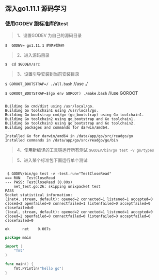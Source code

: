 ## 深入go1.11.1 源码学习

### 使用GODEV 跑标准库的test

>1、设置GODEV 为自己的源码目录  

` $  GODEV= go1.11.1 的绝对路径 `  

>2、进入源码目录

` $  cd $GODEV/src `  

>3、设置引导安装到当前安装目录

` $ GOROOT_BOOTSTRAP=/ ./all.bash ` //use ./  

` $ GOROOT_BOOTSTRAP=$(go env GOROOT) ./make.bash ` //use GOROOT  


```

Building Go cmd/dist using /usr/local/go.
Building Go toolchain1 using /usr/local/go.
Building Go bootstrap cmd/go (go_bootstrap) using Go toolchain1.
Building Go toolchain2 using go_bootstrap and Go toolchain1.
Building Go toolchain3 using go_bootstrap and Go toolchain2.
Building packages and commands for darwin/amd64.
---
Installed Go for darwin/amd64 in /data/app/go/src/readgo/go
Installed commands in /data/app/go/src/readgo/go/bin

```

>4、使用新编译的工具链运行所有测试
`$GODEV/bin/go test -v go/types `

>5、进入某个标准包下面运行单个测试

```

 $ GODEV/bin/go test -v -test.run="TestCloseRead"
=== RUN   TestCloseRead
--- PASS: TestCloseRead (0.00s)
    net_test.go:26: skipping unixpacket test
PASS
Socket statistical information:
(inet4, stream, default): opened=2 connected=1 listened=1 accepted=0 closed=2 openfailed=0 connectfailed=1 listenfailed=0 acceptfailed=0 closefailed=0
(local, stream, default): opened=2 connected=1 listened=1 accepted=0 closed=2 openfailed=0 connectfailed=0 listenfailed=0 acceptfailed=0 closefailed=0

ok      net    0.007s

```

```go
package main

import (
	"fmt"
)

func main() {
	fmt.Println("hello go")
}

```